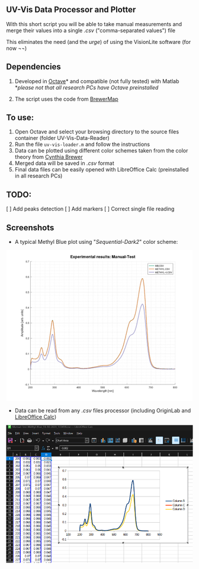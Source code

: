## **UV-Vis Data Processor and Plotter**

With this short script you will be able to take manual measurements
and merge their values into a single _.csv_ ("comma-separated values") file

This eliminates the need (and the _urge_) of using the VisionLite software (for now ¬¬)

## **Dependencies**

1. Developed in [Octave](https://octave.org)* and compatible (not fully tested) with Matlab
*_please not that all research PCs have Octave preinstalled_

2. The script uses the code from [BrewerMap](https://github.com/DrosteEffect/BrewerMap)

## **To use:**

1. Open Octave and select your browsing directory to the source files container (folder UV-Vis-Data-Reader)
2. Run the file `uv-vis-loader.m` and follow the instructions
3. Data can be plotted using different color schemes taken from the color theory from [Cynthia Brewer](http://colorbrewer.org)
4. Merged data will be saved in _.csv_ format
5. Final data files can be easily opened with LibreOffice Calc (preinstalled in all research PCs)

## TODO:
[ ] Add peaks detection
[ ] Add markers
[ ] Correct single file reading


## **Screenshots**

- A typical Methyl Blue plot using "_Sequential-Dark2_" color scheme:

![image](https://github.com/dzalf/UV-Vis-Data-Reader/blob/main/Test%20Data/Methyl-Blue-Test.png)

- Data can be read from any _.csv_ files processor (including OriginLab and [LibreOffice Calc](https://www.libreoffice.org))

![image](https://github.com/dzalf/UV-Vis-Data-Reader/blob/main/Test%20Data/Merged_Data_csv_Libre-Office.png)


